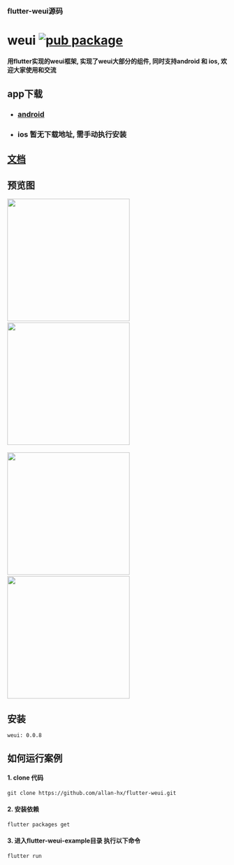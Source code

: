 ### flutter-weui源码
# weui   [![pub package](https://img.shields.io/badge/-v0.0.8-brightgreen.svg)](https://pub.dartlang.org/packages/weui)

#### 用flutter实现的weui框架, 实现了weui大部分的组件, 同时支持android 和 ios, 欢迎大家使用和交流

## app下载
- ### [android](https://github.com/allan-hx/flutter-weui/releases/download/v0.0.8/app-release.apk)
- ### ios 暂无下载地址, 需手动执行安装

## [文档](https://allan-hx.github.io/flutter-weui-doc/index.html)

## 预览图
<img src="./README/1.jpg" width="280px" />&nbsp;&nbsp;
<img src="./README/2.jpg" width="280px" />
<br />
<br />
<img src="./README/3.jpg" width="280px" />&nbsp;&nbsp;
<img src="./README/4.jpg" width="280px" />

## 安装
```
weui: 0.0.8
```

## 如何运行案例
#### 1. clone 代码
```
git clone https://github.com/allan-hx/flutter-weui.git
```

#### 2. 安装依赖
```
flutter packages get
```

#### 3. 进入flutter-weui-example目录 执行以下命令
```
flutter run
```
